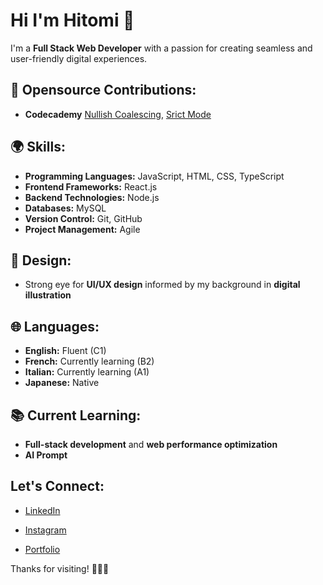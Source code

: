# Hi I'm Hitomi 👋

I'm a **Full Stack Web Developer** with a passion for creating seamless and user-friendly digital experiences.

## 🍳 Opensource Contributions:
- **Codecademy** [Nullish Coalescing](https://www.codecademy.com/resources/docs/javascript/nullish-coalescing), [Srict Mode](https://www.codecademy.com/resources/docs/javascript/strict-mode)

## 🌍 Skills:
- **Programming Languages:** JavaScript, HTML, CSS, TypeScript
- **Frontend Frameworks:** React.js
- **Backend Technologies:** Node.js
- **Databases:** MySQL
- **Version Control:** Git, GitHub
- **Project Management:** Agile

## 🎨 Design:
- Strong eye for **UI/UX design** informed by my background in **digital illustration**

## 🌐 Languages:
- **English:** Fluent (C1)
- **French:** Currently learning (B2)
- **Italian:** Currently learning (A1)
- **Japanese:** Native

## 📚 Current Learning:
- **Full-stack development** and **web performance optimization**
- **AI Prompt**

## Let's Connect:
- [LinkedIn](https://www.linkedin.com/in/hitomi-yamamoto/)
- [Instagram](https://www.instagram.com/hitomi_illustrations)

- [Portfolio](https://hitomi-portfolio.netlify.app/)

Thanks for visiting! 👨‍💻✨
